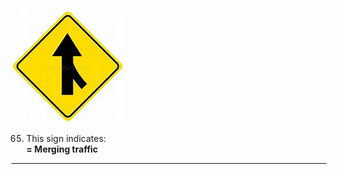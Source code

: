 ![merge](https://github.com/tamunoWoks/drivers_assessment/blob/main/images/merge.jfif)

65. This sign indicates:  
    **= Merging traffic**
---
